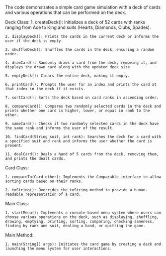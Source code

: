 The code demonstrates a simple card game simulation with a deck of cards and various operations that can be performed on the deck. 

Deck Class:
    1. createDeck(): Initializes a deck of 52 cards with ranks ranging from Ace to King and suits (Hearts, Diamonds, Clubs, Spades).
    
    2. displayDeck(): Prints the cards in the current deck or informs the user if the deck is empty.
    
    3. shuffleDeck(): Shuffles the cards in the deck, ensuring a random order.
    
    4. drawCard(): Randomly draws a card from the deck, removing it, and displays the drawn card along with the updated deck size.
    
    5. emptyDeck(): Clears the entire deck, making it empty.
    
    6. printCard(): Prompts the user for an index and prints the card at that index in the deck if it exists.
    
    7. sortCard(): Sorts the deck based on card ranks in ascending order.
    
    8. compareCard(): Compares two randomly selected cards in the deck and prints whether one card is higher, lower, or equal in rank to the other.
    
    9. sameCard(): Checks if two randomly selected cards in the deck have the same rank and informs the user of the result.
    
    10. findCard(String suit, int rank): Searches the deck for a card with a specified suit and rank and informs the user whether the card is present.
    
    11. dealCard(): Deals a hand of 5 cards from the deck, removing them, and prints the dealt cards.

Card Class:

    1. compareTo(Card other): Implements the Comparable interface to allow sorting cards based on their ranks.
    
    2. toString(): Overrides the toString method to provide a human-readable representation of a card.

Main Class:

    1. startMenu(): Implements a console-based menu system where users can choose various operations on the deck, such as displaying, shuffling, drawing, emptying, printing, sorting, comparing, checking sameness, finding by rank and suit, dealing a hand, or quitting the game.

Main Method:
    
    1. main(String[] args): Initiates the card game by creating a deck and launching the menu system for user interactions.

